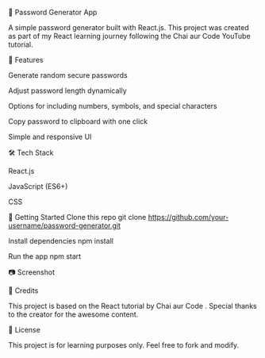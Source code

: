 🔐 Password Generator App

A simple password generator built with React.js.
This project was created as part of my React learning journey following the Chai aur Code YouTube tutorial.

📌 Features

Generate random secure passwords

Adjust password length dynamically

Options for including numbers, symbols, and special characters

Copy password to clipboard with one click

Simple and responsive UI

🛠 Tech Stack

React.js

JavaScript (ES6+)

CSS

🚀 Getting Started
Clone this repo
git clone https://github.com/your-username/password-generator.git

Install dependencies
npm install

Run the app
npm start

📷 Screenshot



🙏 Credits

This project is based on the React tutorial by Chai aur Code
.
Special thanks to the creator for the awesome content.

📄 License

This project is for learning purposes only. Feel free to fork and modify.
